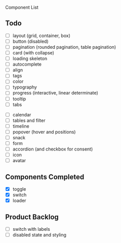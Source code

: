 Component List

## Todo

- [ ] layout (grid, container, box)
- [ ] button (disabled)
- [ ] pagination (rounded pagination, table pagination)
- [ ] card (with collapse)
- [ ] loading skeleton
- [ ] autocomplete
- [ ] align
- [ ] tags
- [ ] color
- [ ] typography
- [ ] progress (interactive, linear determinate)
- [ ] tooltip
- [ ] tabs

* [ ] calendar
* [ ] tables and filter
* [ ] timeline
* [ ] popover (hover and positions)
* [ ] snack
* [ ] form
* [ ] accordion (and checkbox for consent)
* [ ] icon
* [ ] avatar

## Components Completed

- [x] toggle
- [x] switch
- [x] loader

## Product Backlog

- [ ] switch with labels
- [ ] disabled state and styling
